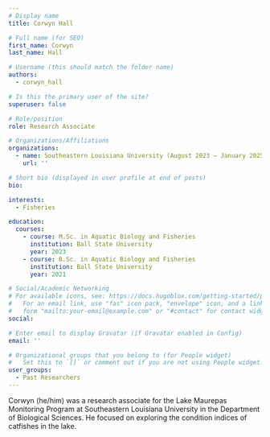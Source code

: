 ```yaml
---
# Display name
title: Corwyn Hall

# Full name (for SEO)
first_name: Corwyn
last_name: Hall

# Username (this should match the folder name)
authors:
  - corwyn_hall

# Is this the primary user of the site?
superuser: false

# Role/position
role: Research Associate

# Organizations/Affiliations
organizations:
  - name: Southeastern Louisiana University (August 2023 – January 2025)
    url: ''

# Short bio (displayed in user profile at end of posts)
bio: 

interests:
  - Fisheries

education:
  courses:
    - course: M.Sc. in Aquatic Biology and Fisheries
      institution: Ball State University
      year: 2023
    - course: B.Sc. in Aquatic Biology and Fisheries
      institution: Ball State University
      year: 2021

# Social/Academic Networking
# For available icons, see: https://docs.hugoblox.com/getting-started/page-builder/#icons
#   For an email link, use "fas" icon pack, "envelope" icon, and a link in the
#   form "mailto:your-email@example.com" or "#contact" for contact widget.
social:

# Enter email to display Gravatar (if Gravatar enabled in Config)
email: ''

# Organizational groups that you belong to (for People widget)
#   Set this to `[]` or comment out if you are not using People widget.
user_groups:
  - Past Researchers
---
```


Corwyn (he/him) was a research associate for the Lake Maurepas Monitoring Program at Southeastern Louisiana University in the Department of Biological Sciences. He focused on exploring the condition indices of catfishes in the lake.
